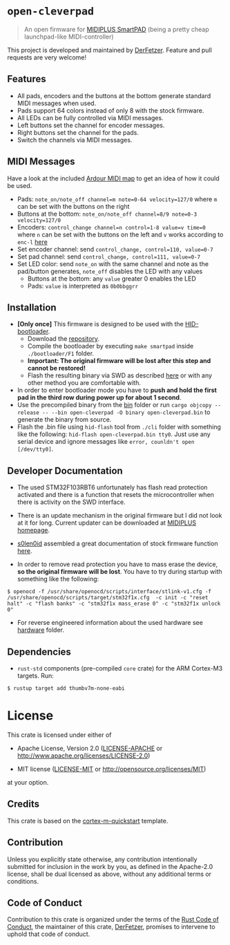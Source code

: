# `open-cleverpad`

> An open firmware for [MIDIPLUS SmartPAD][smartpad] (being a pretty cheap launchpad-like MIDI-controller)

This project is developed and maintained by [DerFetzer][team].
Feature and pull requests are very welcome!

## Features

* All pads, encoders and the buttons at the bottom generate standard MIDI messages when used.
* Pads support 64 colors instead of only 8 with the stock firmware.
* All LEDs can be fully controlled via MIDI messages.
* Left buttons set the channel for encoder messages.
* Right buttons set the channel for the pads.
* Switch the channels via MIDI messages.

## MIDI Messages
Have a look at the included [Ardour MIDI map][midimap] to get an idea of how it could be used.

* Pads: `note_on/note_off channel=m note=0-64 velocity=127/0` where `m` can be set with the buttons on the right
* Buttons at the bottom: `note_on/note_off channel=8/9 note=0-3 velocity=127/0`
* Encoders: `control_change channel=n control=1-8 value=v time=0` where `n` can be set with the buttons on the left and `v` works according to `enc-l` [here][ardourmidi]
* Set encoder channel: send `control_change, control=110, value=0-7`
* Set pad channel: send `control_change, control=111, value=0-7`
* Set LED color: send `note_on` with the same channel and note as the pad/button generates, `note_off` disables the LED with any values
    * Buttons at the bottom: any `value` greater 0 enables the LED
    * Pads: `value` is interpreted as `0b0bbggrr`

## Installation

* **[Only once]** This firmware is designed to be used with the [HID-bootloader][bootloader].
    * Download the [repository][bootloader].
    * Compile the bootloader by executing `make smartpad` inside `./bootloader/F1` folder.
    * **Important: The original firmware will be lost after this step and cannot be restored!**
    * Flash the resulting binary via SWD as described [here][kikpadflash] or with any other method you are comfortable with.
* In order to enter bootloader mode you have to **push and hold the first pad in the third row during power up for about 1 second**.
* Use the precompiled binary from the [bin](bin) folder or run `cargo objcopy --release -- --bin open-cleverpad -O binary open-cleverpad.bin` to generate the binary from source.
* Flash the .bin file using `hid-flash` tool from `./cli` folder with something like the following: `hid-flash open-cleverpad.bin tty0`. Just use any serial device and ignore messages like `error, counldn't open [/dev/tty0]`.

## Developer Documentation

* The used STM32F103RBT6 unfortunately has flash read protection activated and
there is a function that resets the microcontroller when there is activity on the SWD interface.

* There is an update mechanism in the original firmware but I did not look at it for long.
Current updater can be downloaded at [MIDIPLUS homepage][firmware].

* [s0len0id][solenoid] assembled a great documentation of stock firmware function [here][smartpad-tester].

* In order to remove read protection you have to mass erase the device, **so the original firmware will be lost**.
You have to try during startup with something like the following:

``` console
$ openocd -f /usr/share/openocd/scripts/interface/stlink-v1.cfg -f /usr/share/openocd/scripts/target/stm32f1x.cfg  -c init -c "reset halt" -c "flash banks" -c "stm32f1x mass_erase 0" -c "stm32f1x unlock 0"
```

* For reverse engineered information about the used hardware see [hardware](hardware) folder.

## Dependencies

- `rust-std` components (pre-compiled `core` crate) for the ARM Cortex-M3
  targets. Run:

``` console
$ rustup target add thumbv7m-none-eabi
```
# License

This crate is licensed under either of

- Apache License, Version 2.0 ([LICENSE-APACHE](LICENSE-APACHE) or
  http://www.apache.org/licenses/LICENSE-2.0)

- MIT license ([LICENSE-MIT](LICENSE-MIT) or http://opensource.org/licenses/MIT)

at your option.

## Credits

This crate is based on the [cortex-m-quickstart][template] template.

## Contribution

Unless you explicitly state otherwise, any contribution intentionally submitted
for inclusion in the work by you, as defined in the Apache-2.0 license, shall be
dual licensed as above, without any additional terms or conditions.

## Code of Conduct

Contribution to this crate is organized under the terms of the [Rust Code of
Conduct][CoC], the maintainer of this crate, [DerFetzer][team], promises
to intervene to uphold that code of conduct.

[CoC]: https://www.rust-lang.org/policies/code-of-conduct
[team]: https://github.com/DerFetzer
[template]: https://github.com/rust-embedded/cortex-m-quickstart
[smartpad]: http://www.midiplus.com.tw/smartpad.htm
[firmware]: http://www.midiplus.com.tw/MIDIPLUS-Download.files/Firmware%20update/SmartPAD%20Firmware%20Update%20V0.15%2020171103.zip
[smartpad-tester]: https://github.com/s0len0id/smartpad-tester
[solenoid]: https://github.com/s0len0id
[bootloader]: https://github.com/DerFetzer/STM32_HID_Bootloader
[midimap]: /ardour/midi_maps/Open-CleverPAD.map
[kikpadflash]: https://github.com/TheKikGen/kikpad#how-to-flash
[ardourmidi]: https://manual.ardour.org/using-control-surfaces/generic-midi/working-with-encoders/